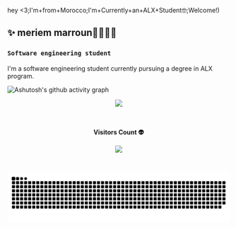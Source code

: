 hey <3;I'm+from+Morocco;I'm+Currently+an+ALX+Student🤓;Welcome!)


<h2>✨ meriem marroun👨🏻‍💻✨</h2>

<h3><code>Software engineering student</code></h3>

<p>I'm a software engineering student currently pursuing a degree in ALX program.
 
<!--Graph-->
![Ashutosh's github activity graph](https://github-readme-activity-graph.cyclic.app/graph?username=Vhelaa1&bg_color=0d1117&color=ffffff&line=00b3ff&point=f9fafa&area=true&hide_border=true)

<!--Total Contributions--> 
 <p align="center">
<img  src="https://github-readme-streak-stats.herokuapp.com?user=Mimimarroun&theme=tokyonight_duo&hide_border=true"
</p>

<!--visits-->   
<div align="center">
<br><p align="centre"><b>Visitors Count 👽 </b></p>  
<p align="center"><img align="center" src="https://profile-counter.glitch.me/{Mimimarroun}/count.svg" /></p> 
<br>
</div>

  
 <!--Sneek Gusano-->
![](https://github.com/Platane/snk/raw/output/github-contribution-grid-snake.svg)

<!---
Mimimarroun/Mimimarroun is a ✨ special ✨ repository because its `README.md` (this file) appears on your GitHub profile.
You can click the Preview link to take a look at your changes.
--->
